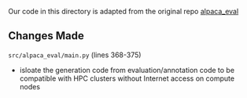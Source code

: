 Our code in this directory is adapted from the original repo [alpaca_eval](https://github.com/tatsu-lab/alpaca_eval/tree/v0.6.2)

## Changes Made

`src/alpaca_eval/main.py` (lines 368-375)

- isloate the generation code from evaluation/annotation code to be compatible with HPC clusters without Internet access on compute nodes